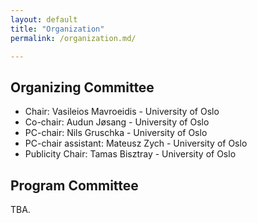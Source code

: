 ```yaml
---
layout: default
title: "Organization"
permalink: /organization.md/

---
```



## Organizing Committee

* Chair: Vasileios Mavroeidis - University of Oslo
* Co-chair: Audun Jøsang - University of Oslo
* PC-chair: Nils Gruschka - University of Oslo
* PC-chair assistant: Mateusz Zych - University of Oslo
* Publicity Chair: Tamas Bisztray - University of Oslo

## Program Committee

TBA.
